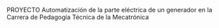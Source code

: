 PROYECTO 
Automatización de la parte eléctrica de un generador en la Carrera de Pedagogía Técnica de la Mecatrónica
